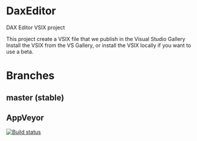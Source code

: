 # DaxEditor
DAX Editor VSIX project

This project create a VSIX file that we publish in the Visual Studio Gallery
Install the VSIX from the VS Gallery, or install the VSIX locally if you want to use a beta.

Branches
========

master (stable)
---------------
AppVeyor
-------------
[![Build status](https://ci.appveyor.com/api/projects/status/github/DaxEditor/DaxEditor?branch=master&svg=true)](https://ci.appveyor.com/project/DaxEditor/DaxEditor/branch/master)
